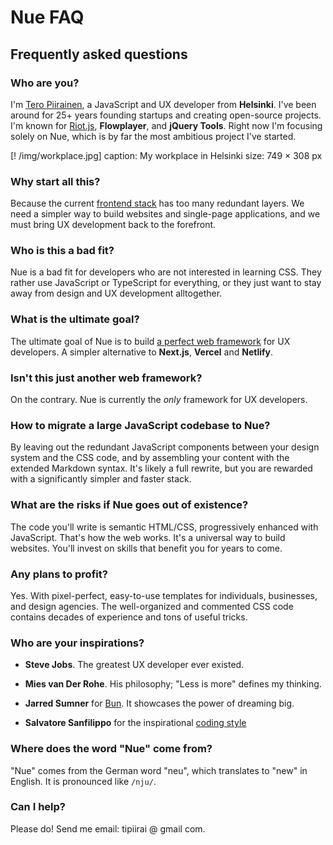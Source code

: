 # Nue FAQ

## Frequently asked questions

### Who are you?
I'm [Tero Piirainen](//twitter.com/tipiirai), a JavaScript and UX developer from **Helsinki**. I've been around for 25+ years founding startups and creating open-source projects. I'm known for [Riot.js](//riot.js.org/), **Flowplayer**, and **jQuery Tools**. Right now I'm focusing solely on Nue, which is by far the most ambitious project I've started.

[! /img/workplace.jpg]
  caption: My workplace in Helsinki
  size: 749 × 308 px

### Why start all this?
Because the current [frontend stack](//roadmap.sh/frontend) has too many redundant layers. We need a simpler way to build websites and single-page applications, and we must bring UX development back to the forefront.


### Who is this a bad fit?
Nue is a bad fit for developers who are not interested in learning CSS. They rather use JavaScript or TypeScript for everything, or they just want to stay away from design and UX development alltogether.

### What is the ultimate goal?
The ultimate goal of Nue is to build [a perfect web framework](/blog/perfect-web-framework/) for UX developers. A simpler alternative to **Next.js**, **Vercel** and **Netlify**.


### Isn't this just another web framework?
On the contrary. Nue is currently the _only_ framework for UX developers.

### How to migrate a large JavaScript codebase to Nue?
By leaving out the redundant JavaScript components between your design system and the CSS code, and by assembling your content with the extended Markdown syntax. It's likely a full rewrite, but you are rewarded with a significantly simpler and faster stack.


### What are the risks if Nue goes out of existence?
The code you'll write is semantic HTML/CSS, progressively enhanced with JavaScript. That's how the web works. It's a universal way to build websites. You'll invest on skills that benefit you for years to come.


### Any plans to profit?
Yes. With pixel-perfect, easy-to-use templates for individuals, businesses, and design agencies. The well-organized and commented CSS code contains decades of experience and tons of useful tricks.


### Who are your inspirations?

- **Steve Jobs**. The greatest UX developer ever existed.

- **Mies van Der Rohe**. His philosophy; "Less is more" defines my thinking.

- **Jarred Sumner** for [Bun](//bun.sh). It showcases the power of dreaming big.

- **Salvatore Sanfilippo** for the inspirational [coding style](//github.com/redis/redis/tree/unstable/src)


### Where does the word "Nue" come from?
"Nue" comes from the German word "neu", which translates to "new" in English. It is pronounced like `/nju/`.

### Can I help?
Please do! Send me email: tipiirai @ gmail com.

